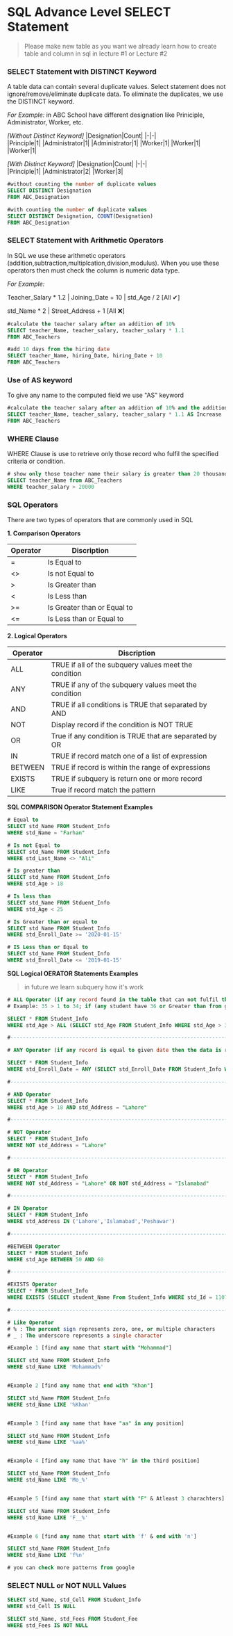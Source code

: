# SQL Advance Level SELECT Statement

> Please make new table as you want we already learn how to create table and column in sql in lecture #1 or Lecture #2

### SELECT Statement with DISTINCT Keyword
A table data can contain several duplicate values. Select statement does not ignore/remove/eliminate duplicate data. To eliminate the duplicates, we use the DISTINCT keyword.

*For Example:* in ABC School have different designation like Priniciple, Administrator, Worker, etc.

*[Without Distinct Keyword]*
|Designation|Count|
|-|-|								
|Principle|1|
|Administrator|1|
|Administrator|1|
|Worker|1|
|Worker|1|
|Worker|1|

*[With Distinct Keyword]*
|Designation|Count|
|-|-|							
|Principle|1|
|Administrator|2|
|Worker|3|
```SQL
#without counting the number of duplicate values
SELECT DISTINCT Designation
FROM ABC_Designation

#with counting the number of duplicate values
SELECT DISTINCT Designation, COUNT(Designation)
FROM ABC_Designation
```

### SELECT Statement with Arithmetic Operators
In SQL we use these arithmetic operators (addition,subtraction,multiplcation,division,modulus).
When you use these operators then must check the column is numeric data type.

*For Example:*

Teacher_Salary * 1.2 | Joining_Date + 10 | std_Age / 2  [All ✔]

std_Name * 2 | Street_Address + 1  [All ❌]

```SQL
#calculate the teacher salary after an addition of 10%
SELECT teacher_Name, teacher_salary, teacher_salary * 1.1
FROM ABC_Teachers

#add 10 days from the hiring date
SELECT teacher_Name, hiring_Date, hiring_Date + 10
FROM ABC_Teachers
```

### Use of AS keyword
To give any name to the computed field we use "AS" keyword
```SQL
#calculate the teacher salary after an addition of 10% and the addition column name set "Increase"
SELECT teacher_Name, teacher_salary, teacher_salary * 1.1 AS Increase
FROM ABC_Teachers
```

### WHERE Clause
WHERE Clause is use to retrieve only those record who fulfil the specified criteria or condition.
```SQL
# show only those teacher name their salary is greater than 20 thousand
SELECT teacher_Name from ABC_Teachers
WHERE teacher_salary > 20000
```

### SQL Operators
There are two types of operators that are commonly used in SQL

**1. Comparison Operators**

|Operator|Discription|
|-|-|
|=|Is Equal to|
|<>|Is not Equal to|
|>|Is Greater than|
|<|Is Less than|
|>=|Is Greater than or Equal to|
|<=|Is Less than or Equal to|


**2. Logical Operators**

|Operator|Discription|
|-|-|
|ALL|TRUE if all of the subquery values meet the condition|
|ANY|TRUE if any of the subquery values meet the condition|
|AND|TRUE if all conditions is TRUE that separated by AND|
|NOT|Display record if the condition is NOT TRUE|
|OR|True if any condition is TRUE that are separated by OR|
|IN|TRUE if record match one of a list of expression|
|BETWEEN|TRUE if record is within the range of expressions|
|EXISTS|TRUE if subquery is return one or more record|
|LIKE|True if record match the pattern|


**SQL COMPARISON Operator Statement Examples**
```SQL
# Equal to
SELECT std_Name FROM Student_Info
WHERE std_Name = "Farhan"

# Is not Equal to
SELECT std_Name FROM Student_Info
WHERE std_Last_Name <> "Ali"

# Is greater than
SELECT std_Name FROM Student_Info
WHERE std_Age > 18

# Is less than
SELECT std_Name FROM Stduent_Info
WHERE std_Age < 25

# Is Greater than or equal to
SELECT std_Name FROM Student_Info
WHERE std_Enroll_Date >= '2020-01-15'

# IS Less than or Equal to
SELECT std_Name FROM Student_Info
WHERE std_Enroll_Date <= '2019-01-15'
```

**SQL Logical OERATOR Statements Examples**
> in future we learn subquery how it's work
```SQL
# ALL Operator (if any record found in the table that can not fulfil the condition then no data is return)
# Example: 35 > 1 to 34; if (any student have 36 or Greater than from given age[35] then no data return) else (the condition is true and the all record is return)

SELECT * FROM Student_Info
WHERE std_Age > ALL (SELECT std_Age FROM Student_Info WHERE std_Age > 35)

#-----------------------------------------------------------------------------

# ANY Operator (if any record is equal to given date then the data is return otherwise the condition is false and record not return)

SELECT * FROM Student_Info
WHERE std_Enroll_Date = ANY (SELECT std_Enroll_Date FROM Student_Info WHERE std_Enroll_Date = '2020-02-29')

#-----------------------------------------------------------------------------

# AND Operator
SELECT * FROM Student_Info
WHERE std_Age > 18 AND std_Address = "Lahore"

#-----------------------------------------------------------------------------

# NOT Operator
SELECT * FROM Student_Info
WHERE NOT std_Address = "Lahore"

#-----------------------------------------------------------------------------

# OR Operator
SELECT * FROM Student_Info
WHERE NOT std_Address = "Lahore" OR NOT std_Address = "Islamabad"

#-----------------------------------------------------------------------------

# IN Operator
SELECT * FROM Student_Info
WHERE std_Address IN ('Lahore','Islamabad','Peshawar')

#-----------------------------------------------------------------------------

#BETWEEN Operator
SELECT * FROM Student_Info
WHERE std_Age BETWEEN 50 AND 60

#-----------------------------------------------------------------------------

#EXISTS Operator
SELECT * FROM Student_Info
WHERE EXISTS (SELECT student_Name From Student_Info WHERE std_Id = 11070 AND std_First_Name = "Farhan")

#-----------------------------------------------------------------------------

# Like Operator
# % : The percent sign represents zero, one, or multiple characters
# _ : The underscore represents a single character

#Example 1 [find any name that start with "Mohammad"]

SELECT std_Name FROM Student_Info
WHERE std_Name LIKE 'Mohammad%'


#Example 2 [find any name that end with "Khan"]

SELECT std_Name FROM Student_Info
WHERE std_Name LIKE '%Khan'


#Example 3 [find any name that have "aa" in any position]

SELECT std_Name FROM Student_Info
WHERE std_Name LIKE '%aa%'


#Example 4 [find any name that have "h" in the third position]

SELECT std_Name FROM Student_Info
WHERE std_Name LIKE 'Mo_%'


#Example 5 [find any name that start with "F" & Atleast 3 charachters]

SELECT std_Name FROM Student_Info
WHERE std_Name LIKE 'F__%'


#Example 6 [find any name that start with 'f' & end with 'n']

SELECT std_Name FROM Student_Info
WHERE std_Name LIKE 'f%n'

# you can check more patterns from google
```

### SELECT NULL or NOT NULL Values
```SQL
SELECT std_Name, std_Cell FROM Student_Info
WHERE std_Cell IS NULL
```

```SQL
SELECT std_Name, std_Fees FROM Student_Fee
WHERE std_Fees IS NOT NULL
```

